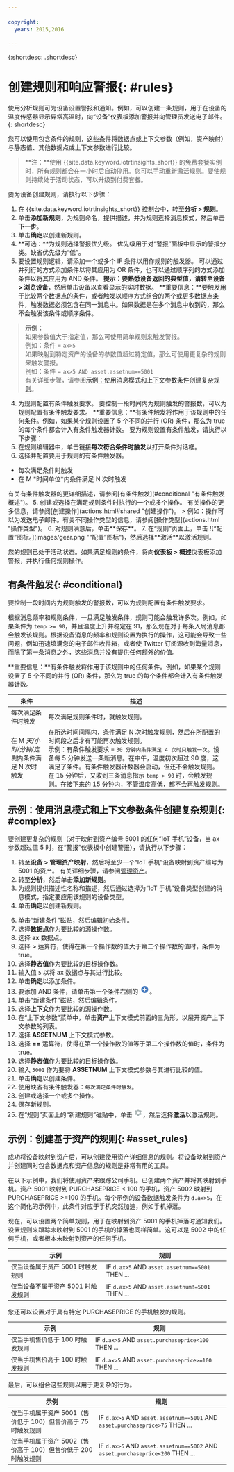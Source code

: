 ```yaml
---

copyright:
  years: 2015,2016

---
```


{:shortdesc: .shortdesc}

# 创建规则和响应警报{: #rules}

使用分析规则可为设备设置警报和通知。例如，可以创建一条规则，用于在设备的温度传感器显示异常高温时，向“设备”仪表板添加警报并向管理员发送电子邮件。
{: shortdesc}

您可以使用包含条件的规则，这些条件将数据点或上下文参数（例如，资产映射）与静态值、其他数据点或上下文参数进行比较。

>**注：**使用 {{site.data.keyword.iotrtinsights_short}} 的免费套餐实例时，所有规则都会在一小时后自动停用。您可以手动重新激活规则。要使规则持续处于活动状态，可以升级到付费套餐。

要为设备创建规则，请执行以下步骤：
1. 在 {{site.data.keyword.iotrtinsights_short}} 控制台中，转至**分析 > 规则**。
2. 单击**添加新规则**，为规则命名，提供描述，并为规则选择消息模式，然后单击**下一步**。  
3. 单击**确定**以创建新规则。
3. **可选：**为规则选择警报优先级。
优先级用于对“警报”面板中显示的警报分类。缺省优先级为“低”。
3. 要设置规则逻辑，请添加一个或多个 IF 条件以用作规则的触发器。
可以通过并列行的方式添加条件以将其应用为 OR 条件，也可以通过顺序列的方式添加条件以将其应用为 AND 条件。
**提示：**要熟悉设备返回的典型值，请转至**设备 > 浏览设备**，然后单击设备以查看显示的实时数据。
**重要信息：**要触发用于比较两个数据点的条件，或者触发以顺序方式组合的两个或更多数据点条件，触发数据必须包含在同一消息中。如果数据是在多个消息中收到的，那么不会触发该条件或顺序条件。  
> **示例：**   
如果参数值大于指定值，那么可使用简单规则来触发警报。  
例如：条件 = `ax>5`  
如果映射到特定资产的设备的参数值超过特定值，那么可使用更复杂的规则来触发警报。  
例如：条件 = `ax>5 AND asset.assetnum==5001`   
有关详细步骤，请参阅[示例：使用消息模式和上下文参数条件创建复杂规则](#complex "示例：使用消息模式和上下文参数条件创建复杂规则")。  
4. 为规则配置有条件触发要求。
要控制一段时间内为规则触发的警报数，可以为规则配置有条件触发要求。
**重要信息：**有条件触发将作用于该规则中的任何条件。例如，如果某个规则设置了 5 个不同的并行 (OR) 条件，那么为 true 的每个条件都会计入有条件触发器计数。
要为规则设置有条件触发，请执行以下步骤：
 1. 在规则编辑器中，单击链接**每次符合条件时触发**以打开条件对话框。
 2. 选择并配置要用于规则的有条件触发器。
 <ul>
 <li>每次满足条件时触发</li>
 <li>在 M *时间单位*内条件满足 N 次时触发</li>
 </ul>  
有关有条件触发器的更详细描述，请参阅[有条件触发](#conditional "有条件触发概述")。
5. 创建或选择在满足规则条件时执行的一个或多个操作。
有关操作的更多信息，请参阅[创建操作](actions.html#shared "创建操作")。   
 > 例如：操作可以为发送电子邮件。有关不同操作类型的信息，请参阅[操作类型](actions.html "操作类型")。
6. 对规则满意后，单击**保存**。
7. 在“规则”页面上，单击 ![“配置”图标。](images/gear.png "“配置”图标")，然后选择**激活**以激活规则。

您的规则已处于活动状态。如果满足规则的条件，将向**仪表板 > 概述**仪表板添加警报，并执行任何规则操作。

## 有条件触发{: #conditional}

要控制一段时间内为规则触发的警报数，可以为规则配置有条件触发要求。

根据消息频率和规则条件，一旦满足触发条件，规则可能会触发许多次。例如，如果条件为 `temp >= 90`，并且温度上升并稳定在 91，那么现在对于每条入局消息都会触发该规则。根据设备消息的频率和规则设置为执行的操作，这可能会导致一些问题，例如迅速填满您的电子邮件收件箱，或者使 Twitter 订阅源收到海量消息，而除了第一条消息之外，这些消息并没有提供任何额外的价值。

**重要信息：**有条件触发将作用于该规则中的任何条件。例如，如果某个规则设置了 5 个不同的并行 (OR) 条件，那么为 true 的每个条件都会计入有条件触发器计数。


条件 | 描述
------------- | -------------
每次满足条件时触发 | 每次满足规则条件时，就触发规则。
在 M *天/小时/分钟/定制*内条件满足 N 次时触发 | 在所选时间间隔内，条件满足 N 次时触发规则，然后在所配置的时间段之后才有可能再次触发规则。</br>示例：有条件触发要求 = `30 分钟内条件满足 4 次时只触发一次`。设备每 5 分钟发送一条新消息。在中午，温度初次超过 90 度，这满足了条件。有条件触发器计数器会启动，但还不会触发规则。在 15 分钟后，又收到三条消息指示 `temp > 90` 时，会触发规则。在接下来的 15 分钟内，不管温度高低，都不会再触发规则。

## 示例：使用消息模式和上下文参数条件创建复杂规则{: #complex}
要创建更复杂的规则（对于映射到资产编号 5001 的任何“IoT 手机”设备，当 ax 参数超过值 5 时，在“警报”仪表板中创建警报），请执行以下步骤：
1. 转至**设备 > 管理资产映射**，然后将至少一个“IoT 手机”设备映射到资产编号为 5001 的资产。
有关详细步骤，请参阅[管理资产](assets.html "管理资产")。
2. 转至**分析**，然后单击**添加新规则**。
3. 为规则提供描述性名称和描述，然后通过选择为“IoT 手机”设备类型创建的消息模式，指定要应用该规则的设备类型。
4. 单击**确定**以创建新规则。
<!-- 5. Click ![Add icon.](images/rules_plus.png "Add icon") to add an initial condition. -->
6. 单击“新建条件”磁贴，然后编辑初始条件。
 1. 选择**数据点**作为要比较的源操作数。
 2. 选择 **ax** 数据点。
 3. 选择 **>** 运算符，使得在第一个操作数的值大于第二个操作数的值时，条件为 true。
 3. 选择**静态值**作为要比较的目标操作数。
 4. 输入值 `5` 以将 ax 数据点与其进行比较。
 5.  单击**确定**以添加条件。
5. 要添加 AND 条件，请单击第一个条件右侧的 ![“添加”图标。](images/rules_plus.png "“添加”图标")。
6. 单击“新建条件”磁贴，然后编辑条件。
  1. 选择**上下文**作为要比较的源操作数。
  2. 在“上下文参数”菜单中，单击**资产**上下文模式前面的三角形，以展开资产上下文参数的列表。
  3. 选择 **ASSETNUM** 上下文模式参数。
  3. 选择 **==** 运算符，使得在第一个操作数的值等于第二个操作数的值时，条件为 true。
  3. 选择**静态值**作为要比较的目标操作数。
  4. 输入 `5001` 作为要将 **ASSETNUM** 上下文模式参数与其进行比较的值。
  5.  单击**确定**以创建条件。
7. 使用缺省有条件触发器：`每次满足条件时触发`。
7. 创建或选择一个或多个操作。
7. 保存新规则。
7. 在“规则”页面上的“新建规则”磁贴中，单击 ![“配置”图标。](images/gear.png "“配置”图标")，然后选择**激活**以激活规则。

## 示例：创建基于资产的规则{: #asset_rules}

成功将设备映射到资产后，可以创建使用资产详细信息的规则。将设备映射到资产并创建同时包含数据点和资产信息的规则是非常有用的工具。

在以下示例中，我们将使用资产来跟踪公司手机。已创建两个资产并将其映射到手机。资产 5001 映射到 PURCHASEPRICE < 100 的手机，资产 5002 映射到 PURCHASEPRICE >=100 的手机。每个示例的设备数据触发条件为 `d.ax>5`，在这个简化的示例中，此条件对应于手机突然加速，例如手机掉落。

现在，可以设置两个简单规则，用于在映射到资产 5001 的手机掉落时通知我们。设置规则来跟踪未映射到 5001 的手机的掉落也同样简单。这可以是 5002 中的任何手机，或者根本未映射到资产的任何手机。

示例 | 规则
------------- | -------------
仅当设备属于资产 5001 时触发规则 | IF `d.ax>5` AND  `asset.assetnum==5001` THEN ...
仅当设备不属于资产 5001 时触发规则 | IF `d.ax>5` AND  `asset.assetnum!=5001` THEN ...

您还可以设置对于具有特定 PURCHASEPRICE 的手机触发的规则。  

示例 | 规则
------------- | -------------
仅当手机售价低于 100 时触发规则 | IF `d.ax>5` AND  `asset.purchaseprice<100` THEN ...
仅当手机售价高于 100 时触发规则 | IF `d.ax>5` AND  `asset.purchaseprice>=100` THEN ...

最后，可以组合这些规则以用于更复杂的行为。

示例 | 规则
------------- | -------------
仅当手机属于资产 5001（售价低于 100）但售价高于 75 时触发规则 | IF `d.ax>5` AND `asset.assetnum==5001` AND  `asset.purchaseprice>75` THEN ...
仅当手机属于资产 5002（售价高于 100）但售价低于 200 时触发规则 | IF `d.ax>5`  AND `asset.assetnum==5002` AND  `asset.purchaseprice<200` THEN ...
